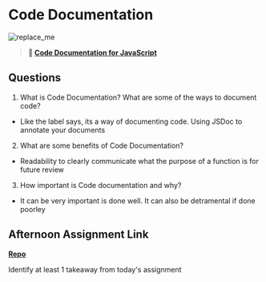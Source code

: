 # Code Documentation

![replace_me](https://codeworks.blob.core.windows.net/public/assets/img/illustrations/placeholder.svg)

> **📖 [Code Documentation for JavaScript](https://codeworksacademy.com/fs-student-guide/resources/wk7/02-JSDocs)**

## Questions

1. What is Code Documentation? What are some of the ways to document code?
- Like the label says, its a way of documenting code. Using JSDoc to annotate your documents

2. What are some benefits of Code Documentation?
- Readability to clearly communicate what the purpose of a function is for future review

3. How important is Code documentation and why?
- It can be very important is done well. It can also be detramental if done poorley

## Afternoon Assignment Link

**[Repo](https://github.com/Randyhall91/tower)**

Identify at least 1 takeaway from today's assignment
